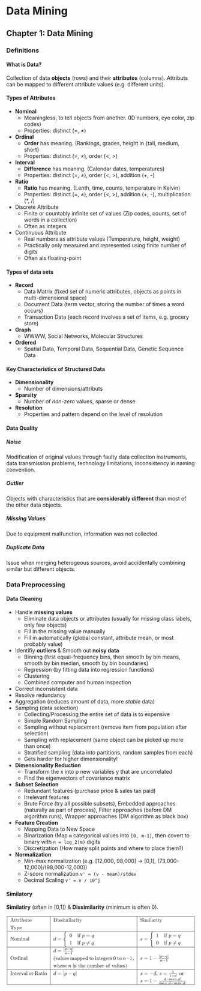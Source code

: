 # Data Mining
## Chapter 1: Data Mining
### Definitions
#### What is Data?
Collection of data **objects** (rows) and their **attributes** (columns). Attributs can be mapped to different attribute values (e.g. different units).

#### Types of Attributes
* **Nominal**
	* Meaningless, to tell objects from another. (ID numbers, eye color, zip codes)
	* Properties: distinct (=, ≠)
* **Ordinal**
	* **Order** has meaning. (Rankings, grades, height in {tall, medium, short}
	* Properties: distinct (=, ≠), order (<, >)
* **Interval**
	* **Difference** has meaning. (Calendar dates, temperatures)
	* Properties: distinct (=, ≠), order (<, >), addition (+, -)
* **Ratio**
	* **Ratio** has meaning. (Lenth, time, counts, temperature in Kelvin)
	* Properties: distinct (=, ≠), order (<, >), addition (+, -), multiplication (*, /)
* Discrete Attribute
	* Finite or countably infinite set of values (Zip codes, counts, set of words in a collection)
	* Often as integers
* Continuous Attribute
	* Real numbers as attribute values (Temperature, height, weight)
	* Practically only measured and represented using finite number of digits
	* Often als floating-point

#### Types of data sets
* **Record**
	* Data Matrix (fixed set of numeric attributes, objects as points in multi-dimensional space)
	* Document Data (term vector, storing the number of times a word occurs)
	* Transaction Data (each record involves a set of items, e.g. grocery store)
* **Graph**
	* WWWW, Social Networks, Molecular Structures
* **Ordered**
	* Spatial Data, Temporal Data, Sequential Data, Genetic Sequence Data

#### Key Characteristics of Structured Data
* **Dimensionality**
	* Number of dimensions/attributs
* **Sparsity**
	* Number of *non-zero* values, sparse or dense
* **Resolution**
	* Properties and pattern depend on the level of resolution

#### Data Quality
##### Noise
Modification of original values through faulty data collection instruments, data transmission problems, technology limitations, inconsistency in naming convention.

##### Outlier
Objects with characteristics that are **considerably different** than most of the other data objects.

##### Missing Values
Due to equipment malfunction, information was not collected.

##### Duplicate Data
Issue when merging heterogeous sources, avoid accidentally combining similar but different objects.

### Data Preprocessing
#### Data Cleaning
* Handle **missing values**
	* Eliminate data objects or attributes (usually for missing class labels, only few objects)
	* Fill in the missing value manually
	* Fill in automatically (global constant, attribute mean, or most probably value)
* Identifiy **outliers** & Smooth out **noisy data**
	* Binning (first equal-frequency bins, then smooth by bin means, smooth by bin median, smooth by bin boundaries)
	* Regression (by fitting data into regression functions)
	* Clustering
	* Combined computer and human inspection
* Correct inconsistent data
* Resolve redundancy
* Aggregation (reduces amount of data, more *stable* data)
* Sampling (data selection)
	* Collecting/Processing the entire set of data is to expensive
	* Simple Random Sampling
	* Sampling without replacement (remove item from population after selection)
	* Sampling with replacement (same object can be picked up more than once)
	* Stratified sampling (data into partitions, random samples from each)
	* Gets harder for higher dimensionality!
* **Dimensionality Reduction**
	* Transform the x into p new variables y that are uncorrelated
	* Find the eigenvectors of covariance matrix
* **Subset Selection**
	* Redundant features (purchase price & sales tax paid)
	* Irrelevant features
	* Brute Force (try all possible subsets), Embedded approaches (naturally as part of process), Filter approaches (before DM algorithm runs), Wrapper approaches (DM algorithm as black box)
* **Feature Creation**
	* Mapping Data to New Space
	* Binarization (Map `m` categorical values into `[0, m-1]`, then covert to binary with `n = log_2(m)` digits
	* Discretization (How many split points and where to place them?)
* **Normalization**
	* Min-max normalization (e.g. [12,000, 98,000] -> [0,1], (73,000-12,000)/(98,000-12,000))
	* Z-score normalization `v' = (v - mean)/stdev`
	* Decimal Scaling `v' = v / 10^j`
#### Similatory
**Similatiry** (often in [0,1]) & **Dissimilarity** (minimum is often 0).

![02_similarity](img/02_similarity.png)
